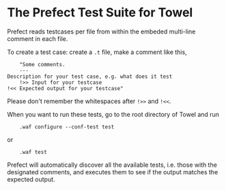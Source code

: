 The Prefect Test Suite for Towel
====

Prefect reads testcases per file from within the embeded multi-line comment in each file.

To create a test case: create a `.t` file, make a comment like this,

        "Some comments.
        ---
	Description for your test case, e.g. what does it test
        !>> Input for your testcase
	!<< Expected output for your testcase"

Please don't remember the whitespaces after `!>>` and `!<<`.

When you want to run these tests, go to the root directory of Towel and run

        .waf configure --conf-test test

or

        .waf test

Prefect will automatically discover all the available tests, i.e. those with the designated comments, and executes them to see if the output matches the expected output.

